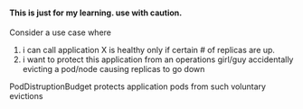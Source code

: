 #### This is just for my learning.  use with caution.

Consider a use case where
1) i can call application X is healthy only if certain # of replicas are up.
2) i want to protect this application from an operations girl/guy accidentally evicting a pod/node causing replicas to go down

PodDistruptionBudget  protects application pods from such voluntary evictions 

